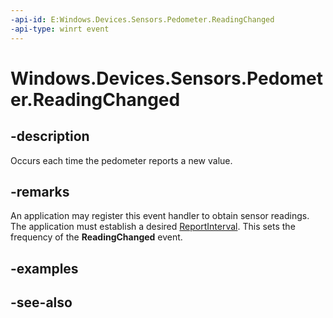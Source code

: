 ----api-id: E:Windows.Devices.Sensors.Pedometer.ReadingChanged
-api-type: winrt event
---<!-- Event syntaxpublic event Windows.Foundation.TypedEventHandler ReadingChanged<Windows.Devices.Sensors.Pedometer,  Windows.Devices.Sensors.PedometerReadingChangedEventArgs>--># Windows.Devices.Sensors.Pedometer.ReadingChanged## -descriptionOccurs each time the pedometer reports a new value.## -remarksAn application may register this event handler to obtain sensor readings. The application must establish a desired [ReportInterval](pedometer_reportinterval.md). This sets the frequency of the **ReadingChanged** event.## -examples## -see-also